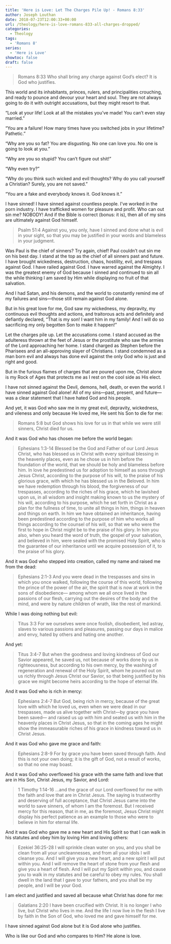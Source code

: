 ```yaml
---
title: 'Here is Love: Let The Charges Pile Up! - Romans 8:33'
author: Joseph Louthan
date: 2018-07-23T12:00:33+00:00
url: /theology/here-is-love-romans-833-all-charges-dropped/
categories:
  - Theology
tags:
  - 'Romans 8'
series:
  - 'Here is Love'
showtoc: false
draft: false
---
```

>Romans 8:33 Who shall bring any charge against God’s elect? It is God who justifies.

This world and its inhabitants, princes, rulers, and principalities crouching, and ready to pounce and devour your heart and soul. They are not always going to do it with outright accusations, but they might resort to that.

“Look at your life! Look at all the mistakes you’ve made! You can’t even stay married.”

“You are a failure! How many times have you switched jobs in your lifetime? Pathetic.”

“Why are you so fat? You are disgusting. No one can love you. No one is going to look at you.”

“Why are you so stupid? You can’t figure out shit!”

“Why even try?”

“Why do you think such wicked and evil thoughts? Why do you call yourself a Christian? Surely, you are not saved.”

“You are a fake and everybody knows it. God knows it.”

I have sinned! I have sinned against countless people. I’ve worked in the porn industry. I have trafficked women for pleasure and profit. Who can out sin me? NOBODY! And if the Bible is correct (bonus: it is), then all of my sins are ultimately against God himself.

>Psalm 51:4 Against you, you only, have I sinned and done what is evil in your sight, so that you may be justified in your words and blameless in your judgment.

Was Paul is the chief of sinners?  Try again, chief! Paul couldn’t out sin me on his best day. I stand at the top as the chief of all sinners past and future. I have brought wickedness, destruction, chaos, hostility, evil, and trespass against God. I have railed against God. I have warred against the Almighty. I was the greatest enemy of God because I sinned and continued to sin all the while thinking I am saved by Him while displaying no fruit of that salvation.

And I had Satan, and his demons, and the world to constantly remind me of my failures and sins—those still remain against God alone.

But in his great love for me, God saw my wickedness, my depravity, my continuous evil thoughts and actions, and traitorous acts and definitely and defiantly declared, “That is my son! I want him in my family! And I will do so sacrificing my only begotten Son to make it happen!”

Let the charges pile up. Let the accusations come. I stand accused as the adulteress thrown at the feet of Jesus or the prostitute who saw the armies of the Lord approaching her home. I stand charged as Stephen before the Pharisees and an all-approving slayer of Christians. I stand condemned as a man born evil and always has done evil against the only God who is just and right and good.

But in the furious flames of charges that are poured upon me, Christ alone is my Rock of Ages that protects me as I rest on the cool side as His elect.

I have not sinned against the Devil, demons, hell, death, or even the world. I have sinned against God alone! All of my sins—past, present, and future—was a clear statement that I have hated God and his people.

And yet, it was God who saw me in my great evil, depravity, wickedness, and vileness and only because He loved me, He sent his Son to die for me:

>Romans 5:8 but God shows his love for us in that while we were still sinners, Christ died for us.

And it was God who has chosen me before the world began:

>Ephesians 1:3-14 Blessed be the God and Father of our Lord Jesus Christ, who has blessed us in Christ with every spiritual blessing in the heavenly places, even as he chose us in him before the foundation of the world, that we should be holy and blameless before him. In love he predestined us for adoption to himself as sons through Jesus Christ, according to the purpose of his will, to the praise of his glorious grace, with which he has blessed us in the Beloved. In him we have redemption through his blood, the forgiveness of our trespasses, according to the riches of his grace, which he lavished upon us, in all wisdom and insight making known to us the mystery of his will, according to his purpose, which he set forth in Christ as a plan for the fullness of time, to unite all things in him, things in heaven and things on earth. In him we have obtained an inheritance, having been predestined according to the purpose of him who works all things according to the counsel of his will, so that we who were the first to hope in Christ might be to the praise of his glory. In him you also, when you heard the word of truth, the gospel of your salvation, and believed in him, were sealed with the promised Holy Spirit, who is the guarantee of our inheritance until we acquire possession of it, to the praise of his glory.

And it was God who stepped into creation, called my name and raised me from the dead:

>Ephesians 2:1-3 And you were dead in the trespasses and sins in which you once walked, following the course of this world, following the prince of the power of the air, the spirit that is now at work in the sons of disobedience— among whom we all once lived in the passions of our flesh, carrying out the desires of the body and the mind, and were by nature children of wrath, like the rest of mankind.

While I was doing nothing but evil:

>Titus 3:3 For we ourselves were once foolish, disobedient, led astray, slaves to various passions and pleasures, passing our days in malice and envy, hated by others and hating one another.

And yet:

>Titus 3:4-7 But when the goodness and loving kindness of God our Savior appeared, he saved us, not because of works done by us in righteousness, but according to his own mercy, by the washing of regeneration and renewal of the Holy Spirit, whom he poured out on us richly through Jesus Christ our Savior, so that being justified by his grace we might become heirs according to the hope of eternal life.

And it was God who is rich in mercy:

>Ephesians 2:4-7 But God, being rich in mercy, because of the great love with which he loved us, even when we were dead in our trespasses, made us alive together with Christ—by grace you have been saved— and raised us up with him and seated us with him in the heavenly places in Christ Jesus, so that in the coming ages he might show the immeasurable riches of his grace in kindness toward us in Christ Jesus.

And it was God who gave me grace and faith:

>Ephesians 2:8-9 For by grace you have been saved through faith. And this is not your own doing; it is the gift of God, not a result of works, so that no one may boast.

And it was God who overflowed his grace with the same faith and love that are in His Son, Christ Jesus, my Savior, and Lord:

>1 Timothy 1:14-16 …and the grace of our Lord overflowed for me with the faith and love that are in Christ Jesus. The saying is trustworthy and deserving of full acceptance, that Christ Jesus came into the world to save sinners, of whom I am the foremost. But I received mercy for this reason, that in me, as the foremost, Jesus Christ might display his perfect patience as an example to those who were to believe in him for eternal life.

And it was God who gave me a new heart and His Spirit so that I can walk in his statutes and obey him by loving Him and loving others:

>Ezekiel 36:25-28 I will sprinkle clean water on you, and you shall be clean from all your uncleannesses, and from all your idols I will cleanse you. And I will give you a new heart, and a new spirit I will put within you. And I will remove the heart of stone from your flesh and give you a heart of flesh. And I will put my Spirit within you, and cause you to walk in my statutes and be careful to obey my rules. You shall dwell in the land that I gave to your fathers, and you shall be my people, and I will be your God.

I am elect and justified and saved all because what Christ has done for me:

>Galatians 2:20 I have been crucified with Christ. It is no longer I who live, but Christ who lives in me. And the life I now live in the flesh I live by faith in the Son of God, who loved me and gave himself for me.

I have sinned against God alone but it is God alone who justifies.

Who is like our God and who compares to Him? He alone is love.
